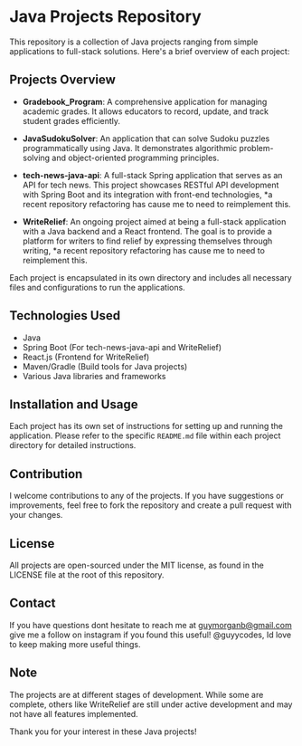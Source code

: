 # Java Projects Repository

This repository is a collection of Java projects ranging from simple applications to full-stack solutions. Here's a brief overview of each project:

## Projects Overview

- **Gradebook_Program**: A comprehensive application for managing academic grades. It allows educators to record, update, and track student grades efficiently.

- **JavaSudokuSolver**: An application that can solve Sudoku puzzles programmatically using Java. It demonstrates algorithmic problem-solving and object-oriented programming principles.

- **tech-news-java-api**: A full-stack Spring application that serves as an API for tech news. This project showcases RESTful API development with Spring Boot and its integration with front-end technologies, *a recent repository refactoring has cause me to need to reimplement this.

- **WriteRelief**: An ongoing project aimed at being a full-stack application with a Java backend and a React frontend. The goal is to provide a platform for writers to find relief by expressing themselves through writing, *a recent repository refactoring has cause me to need to reimplement this.

Each project is encapsulated in its own directory and includes all necessary files and configurations to run the applications.

## Technologies Used

- Java
- Spring Boot (For tech-news-java-api and WriteRelief)
- React.js (Frontend for WriteRelief)
- Maven/Gradle (Build tools for Java projects)
- Various Java libraries and frameworks

## Installation and Usage

Each project has its own set of instructions for setting up and running the application. Please refer to the specific `README.md` file within each project directory for detailed instructions.

## Contribution

I welcome contributions to any of the projects. If you have suggestions or improvements, feel free to fork the repository and create a pull request with your changes.

## License

All projects are open-sourced under the MIT license, as found in the LICENSE file at the root of this repository.

## Contact

If you have questions dont hesitate to reach me at guymorganb@gmail.com
give me a follow on instagram if you found this useful! @guyycodes, Id love to keep making more useful things.

## Note

The projects are at different stages of development. While some are complete, others like WriteRelief are still under active development and may not have all features implemented.

Thank you for your interest in these Java projects!
